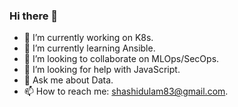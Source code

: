 ### Hi there 👋



- 🔭 I’m currently working on K8s.
- 🌱 I’m currently learning Ansible.
- 🤝 I’m looking to collaborate on MLOps/SecOps.
- 🤔 I’m looking for help with JavaScript.
- 💬 Ask me about Data.
- 📫 How to reach me: shashidulam83@gmail.com.


